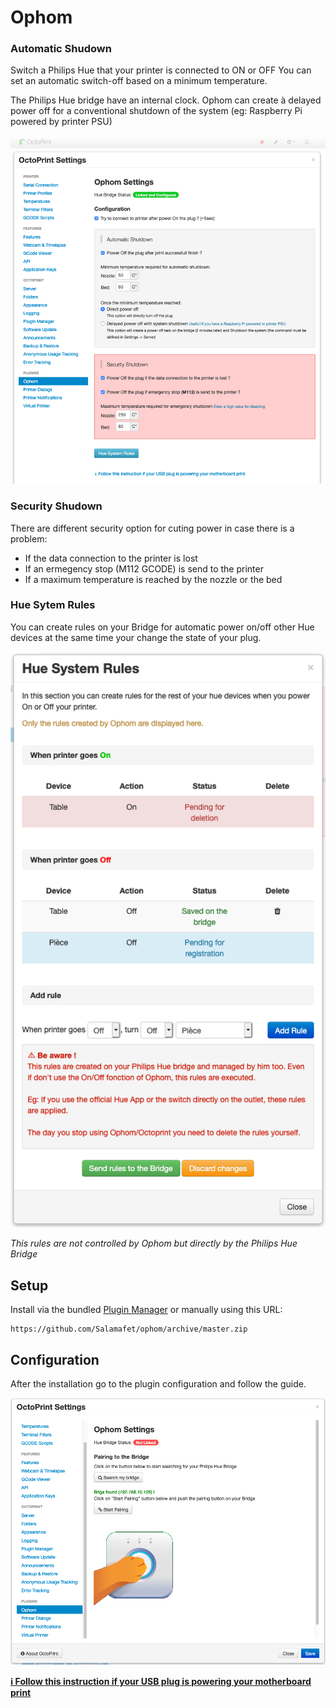 # Ophom

### Automatic Shudown

Switch a Philips Hue that your printer is connected to ON or OFF You can set an automatic switch-off based on a minimum temperature.

The Philips Hue bridge have an internal clock. Ophom can create à delayed power off for a conventional shutdown of the system (eg: Raspberry Pi powered by printer PSU)

![Ophom Configuration](docs/images_readme/paired.png)

### Security Shudown

There are different security option for cuting power in case there is a problem:
- If the data connection to the printer is lost
- If an ermegency stop (M112 GCODE) is send to the printer
- If a maximum temperature is reached by the nozzle or the bed

### Hue Sytem Rules

You can create rules on your Bridge for automatic power on/off other Hue devices at the same time your change the state of your plug.

![Ophom Hue Rules](docs/images_readme/hue_rules.png)

*This rules are not controlled by Ophom but directly by the Philips Hue Bridge*

## Setup

Install via the bundled [Plugin Manager](https://docs.octoprint.org/en/master/bundledplugins/pluginmanager.html)
or manually using this URL:

    https://github.com/Salamafet/ophom/archive/master.zip


## Configuration

After the installation go to the plugin configuration and follow the guide.

![Ophom Bridge Pairing](docs/images_readme/pairing.png)

[**ℹ️ Follow this instruction if your USB plug is powering your motherboard print**](https://github.com/Salamafet/ophom/blob/master/docs/usb_avoid_power.md)
